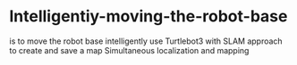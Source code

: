# lntelligentiy-moving-the-robot-base
is to move the robot base intelligently use Turtlebot3 with SLAM approach to create and save a map Simultaneous localization and mapping
